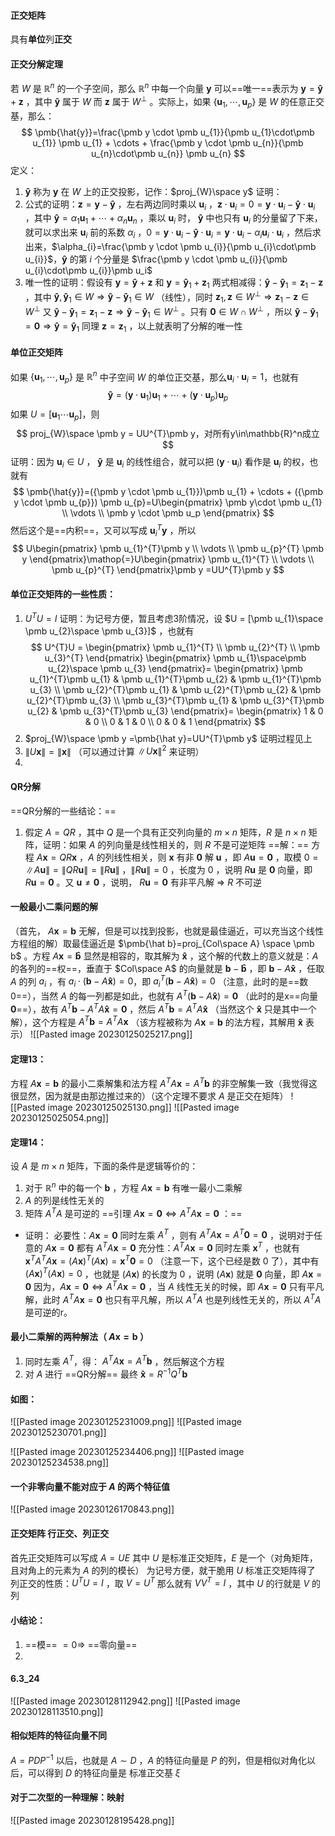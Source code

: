 #### 正交矩阵
具有**单位**列**正交**

#### 正交分解定理
若 $W$ 是 $\mathbb{R}^n$ 的一个子空间，那么 $\mathbb{R}^n$ 中每一个向量 $\pmb y$ 可以==唯一==表示为 $\pmb y = \pmb{\hat{y}} + \pmb z$ ，其中 $\pmb{\hat{y}}$ 属于 $W$ 而 $\pmb z$ 属于 $W^{\perp}$ 。实际上，如果 $\{\pmb u_1,\cdots,\pmb u_p\}$ 是 $W$ 的任意正交基，那么：
$$
\pmb{\hat{y}}=\frac{\pmb y \cdot \pmb u_{1}}{\pmb u_{1}\cdot\pmb u_{1}} \pmb u_{1} + \cdots + \frac{\pmb y \cdot \pmb u_{n}}{\pmb u_{n}\cdot\pmb u_{n}} \pmb u_{n}
$$
定义：
1. $\pmb{\hat{y}}$ 称为 $\pmb y$ 在 $W$ 上的正交投影，记作：$proj_{W}\space y$ 
证明：
1. 公式的证明：$\pmb z =\pmb y - \pmb{\hat y}$ ，左右两边同时乘以 $\pmb u_i$ ，$\pmb z \cdot \pmb u_{i}=0=\pmb{y}\cdot\pmb u_{i}-\pmb{\hat y}\cdot \pmb u_i$ ，其中 $\pmb{\hat{y}}=\alpha_1\pmb u_{1}+\cdots+\alpha_n\pmb u_n$ ，乘以 $\pmb u_i$ 时， $\pmb{\hat y}$ 中也只有 $\pmb u_{i}$ 的分量留了下来，就可以求出来 $\pmb u_i$ 前的系数 $\alpha_i$ ，$0=\pmb{y}\cdot\pmb u_{i}-\pmb{\hat y}\cdot \pmb u_i=\pmb{y}\cdot\pmb u_{i}-\alpha_{i}\pmb u_{i}\cdot \pmb u_i$ ，然后求出来，$\alpha_{i}=\frac{\pmb y \cdot \pmb u_{i}}{\pmb u_{i}\cdot\pmb u_{i}}$，$\pmb{\hat y}$ 的第 $i$ 个分量是 $\frac{\pmb y \cdot \pmb u_{i}}{\pmb u_{i}\cdot\pmb u_{i}}\pmb u_i$
2. 唯一性的证明：假设有 $\pmb y = \pmb{\hat{y}} + \pmb z$ 和 $\pmb y = \pmb{\hat{y}}_1 + \pmb z_1$ 两式相减得：$\pmb{\hat y}-\pmb{\hat y}_{1}=\pmb z_{1}-\pmb z$ ，其中 $\pmb{\hat y},\pmb{\hat y}_{1}\in W \Rightarrow \pmb{\hat y} - \pmb{\hat y}_{1} \in W$ （线性），同时 $\pmb z_{1},\pmb z \in W^{\perp} \Rightarrow \pmb z_{1}-\pmb z \in W^{\perp}$ 又 $\pmb{\hat y}-\pmb{\hat y}_{1}=\pmb z_{1}-\pmb z \Rightarrow \pmb{\hat y} - \pmb{\hat y}_{1} \in W^{\perp}$ 。只有 $\pmb 0 \in W \cap W^{\perp}$ ，所以 $\pmb{\hat y} - \pmb{\hat y}_{1} = \pmb 0 \Rightarrow \pmb{\hat y} = \pmb{\hat y}_{1}$ 同理 $\pmb z = \pmb z_1$ ，以上就表明了分解的唯一性

#### 单位正交矩阵
如果 $\{\pmb u_{1},\cdots ,\pmb u_p\}$ 是 $\mathbb{R}^n$ 中子空间 $W$ 的单位正交基，那么$\pmb u_{i}\cdot\pmb u_{i}= 1$，也就有
$$
\pmb{\hat{y}}=({\pmb y \cdot \pmb u_{1}})\pmb u_{1} + \cdots + ({\pmb y \cdot \pmb u_{p}}) \pmb u_{p}
$$
如果 $U = [\pmb u_{1}\cdots\pmb u_{p}]$，则
$$
proj_{W}\space \pmb y = UU^{T}\pmb y，对所有y\in\mathbb{R}^n成立
$$
证明：因为 $\pmb u_{i}\in U$ ， $\pmb{\hat y}$ 是 $\pmb u_{i}$ 的线性组合，就可以把 $(\pmb y \cdot \pmb u_i)$ 看作是 $\pmb u_i$ 的权，也就有
$$
\pmb{\hat{y}}=({\pmb y \cdot \pmb u_{1}})\pmb u_{1} + \cdots + ({\pmb y \cdot \pmb u_{p}}) \pmb u_{p}=U\begin{pmatrix}
\pmb y\cdot \pmb u_{1} \\ \vdots  \\ \pmb y \cdot \pmb u_p
\end{pmatrix}
$$
然后这个是==内积==，又可以写成 $\pmb u_{i}^{T}\pmb y$  ，所以
$$
U\begin{pmatrix}
\pmb u_{1}^{T}\pmb y \\ \vdots  \\ \pmb u_{p}^{T} \pmb y
\end{pmatrix}\mathop{=}U\begin{pmatrix}
\pmb u_{1}^{T} \\ \vdots  \\ \pmb u_{p}^{T}
\end{pmatrix}\pmb y =UU^{T}\pmb y
$$

#### 单位正交矩阵的一些性质：
1. $U^{T}U = I$
	证明：为记号方便，暂且考虑3阶情况，设 $U = [\pmb u_{1}\space \pmb u_{2}\space \pmb u_{3}]$ ，也就有
	$$
	U^{T}U =
	\begin{pmatrix}
\pmb u_{1}^{T} \\ \pmb u_{2}^{T}  \\ \pmb u_{3}^{T}
\end{pmatrix}
\begin{pmatrix}
\pmb u_{1}\space\pmb u_{2}\space \pmb u_{3}
\end{pmatrix}=
\begin{pmatrix}
\pmb u_{1}^{T}\pmb u_{1}  &  \pmb u_{1}^{T}\pmb u_{2}  &  \pmb u_{1}^{T}\pmb u_{3} \\ \pmb u_{2}^{T}\pmb u_{1}  &  \pmb u_{2}^{T}\pmb u_{2} & \pmb u_{2}^{T}\pmb u_{3} \\ \pmb u_{3}^{T}\pmb u_{1} & \pmb u_{3}^{T}\pmb u_{2} & \pmb u_{3}^{T}\pmb u_{3}
\end{pmatrix}=
\begin{pmatrix}
1 & 0 & 0 \\ 0 & 1 & 0 \\ 0 & 0 & 1
\end{pmatrix}
$$
2. $proj_{W}\space \pmb y =\pmb{\hat y}=UU^{T}\pmb y$  证明过程见上
3. $\|U\pmb{x}\|=\|\pmb{x}\|$ （可以通过计算 $\|U\pmb x\|^{2}$ 来证明）
4. 

#### QR分解
==QR分解的一些结论：==
1. 假定 $A = QR$ ，其中 $Q$ 是一个具有正交列向量的 $m\times n$ 矩阵，$R$ 是 $n\times n$ 矩阵，证明：如果 $A$ 的列向量是线性相关的，则 $R$ 不是可逆矩阵
	==解：== 方程 $A\pmb x = QR\pmb x$ ，$A$ 的列线性相关，则 $\pmb x$ 有非 $\pmb 0$ 解 $\pmb u$ ，即 $A\pmb u=\pmb 0$ ，取模 $0=\|A\pmb u\|=\|QR\pmb u\|=\|R\pmb u\|$ ，$\|R\pmb u\|=0$ ，长度为 $0$ ，说明 $R\pmb u$ 是 $\pmb 0$ 向量，即 $R\pmb u=\pmb 0$ 。又 $\pmb u \neq \pmb 0$ ，说明， $R\pmb u=\pmb 0$ 有非平凡解 $\Rightarrow$ $R$ 不可逆 

#### 一般最小二乘问题的解
（首先， $A\pmb x = \pmb b$ 无解，但是可以找到投影，也就是最佳逼近，可以充当这个线性方程组的解）取最佳逼近是 $\pmb{\hat b}=proj_{Col\space A} \space \pmb b$ 。方程 $A\pmb x=\pmb{\hat b}$ 显然是相容的，取其解为 $\pmb{\hat x}$ ，这个解的代数上的意义就是：$A$ 的各列的==权==，垂直于 $Col\space A$ 的向量就是 $\pmb b - \pmb{\hat b}$ ，即 $\pmb b - A\pmb{\hat x}$ ，任取 $A$ 的列 $a_{i}$ ，有 $a_{i}\cdot(\pmb b - A\pmb{\hat x})=0$，即 $a_{i}^{T}(\pmb b - A\pmb{\hat x})=0$ （注意，此时的是==数0==），当然 $A$ 的每一列都是如此，也就有 $A^{T}(\pmb b - A\pmb{\hat x})=\pmb 0$ （此时的是x==向量 $\pmb 0$==），故有 $A^{T}\pmb b - A^{T}A\pmb{\hat x}=\pmb 0$ ，然后 $A^{T}\pmb b = A^{T}A\pmb{\hat x}$ （当然这个 $\pmb{\hat x}$ 只是其中一个解），这个方程是 $A^{T}\pmb b = A^{T}A\pmb{x}$ （该方程被称为 $A\pmb x = \pmb b$ 的法方程，其解用 $\pmb{\hat x}$ 表示）
![[Pasted image 20230125025217.png]]

#### 定理13：
方程 $A\pmb x=\pmb b$ 的最小二乘解集和法方程 $A^{T}A\pmb x=A^{T}\pmb b$ 的非空解集一致（我觉得这很显然，因为就是由那边推过来的）（这个定理不要求 $A$ 是正交在矩阵）
![[Pasted image 20230125025130.png]]
![[Pasted image 20230125025054.png]]

#### 定理14：
设 $A$ 是 $m\times n$ 矩阵，下面的条件是逻辑等价的：
1. 对于 $\mathbb{R}^n$ 中的每一个 $\pmb b$ ，方程 $A\pmb x = \pmb b$ 有唯一最小二乘解
2. $A$ 的列是线性无关的
3. 矩阵 $A^{T}A$ 是可逆的
==引理 $A\pmb x=\pmb 0 \Leftrightarrow A^{T}A\pmb x=\pmb 0$ ：==
- 证明：
	必要性：$A\pmb x=\pmb 0$ 同时左乘 $A^{T}$ ，则有 $A^{T}A\pmb x = A^{T}\pmb 0=\pmb 0$ ，说明对于任意的 $A\pmb x=\pmb 0$ 都有 $A^{T}A\pmb x = \pmb 0$ 
	充分性：$A^{T}A\pmb x=\pmb 0$ 同时左乘 $\pmb x^{T}$ ，也就有 $\pmb x^{T}A^{T}A\pmb x=(A\pmb x)^{T}(A\pmb x) =\pmb x^{T}\pmb 0 = 0$ （注意一下，这个已经是数 $0$ 了），其中有 $(A\pmb x)^{T}(A\pmb x)=0$ ，也就是 $(A\pmb x)$ 的长度为 $0$ ，说明 $(A\pmb x)$ 就是 $\pmb 0$ 向量，即 $A\pmb x=\pmb 0$
因为，$A\pmb x=\pmb 0 \Leftrightarrow A^{T}A\pmb x=\pmb 0$ ，当 $A$ 线性无关的时候，即 $A\pmb x=\pmb 0$ 只有平凡解，此时 $A^{T}A\pmb x=\pmb 0$ 也只有平凡解，所以 $A^{T}A$ 也是列线性无关的，所以 $A^{T}A$ 是可逆的r。
	
#### 最小二乘解的两种解法（ $A\pmb x=\pmb b$ ）
1. 同时左乘 $A^{T}$，得： $A^{T}A\pmb x=A^{T}\pmb b$ ，然后解这个方程
2. 对 $A$ 进行 ==QR分解== 最终 $\pmb{\hat x}=R^{-1}Q^{T}\pmb b$  

#### 如图：
![[Pasted image 20230125231009.png]]
![[Pasted image 20230125230701.png]]

![[Pasted image 20230125234406.png]]
![[Pasted image 20230125234538.png]]

#### 一个非零向量不能对应于 $A$ 的两个特征值
![[Pasted image 20230126170843.png]]

#### 正交矩阵 行正交、列正交
首先正交矩阵可以写成 $A = UE$ 其中 $U$ 是标准正交矩阵，$E$ 是一个（对角矩阵，且对角上的元素为 $A$ 的列的模长）
为记号方便，就干脆用 $U$ 标准正交矩阵得了
列正交的性质：$U^{T}U=I$ ，取 $V=U^{T}$ 那么就有 $VV^{T}=I$ ，其中 $U$ 的行就是 $V$ 的列

#### 小结论：
1. ==模== $=0 \Rightarrow$ ==零向量== 
2. 

#### 6.3_24
![[Pasted image 20230128112942.png]]
![[Pasted image 20230128113510.png]]

#### 相似矩阵的特征向量不同
$A = PDP^{-1}$ 以后，也就是 $A\sim D$ ，$A$ 的特征向量是 $P$ 的列，但是相似对角化以后，可以得到 $D$ 的特征向量是 标准正交基 $\xi$  

#### 对于二次型的一种理解：映射
![[Pasted image 20230128195428.png]]



